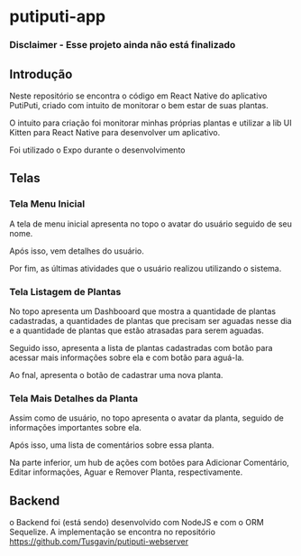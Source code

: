 # putiputi-app

### Disclaimer - Esse projeto ainda não está finalizado

## Introdução

Neste repositório se encontra o código em React Native do aplicativo PutiPuti, criado com intuito de monitorar o bem estar de suas plantas.

O intuito para criação foi monitorar minhas próprias plantas e utilizar a lib UI Kitten para React Native para desenvolver um aplicativo.

Foi utilizado o Expo durante o desenvolvimento

## Telas

### Tela Menu Inicial

A tela de menu inicial apresenta no topo o avatar do usuário seguido de seu nome.

Após isso, vem detalhes do usuário.

Por fim, as últimas atividades que o usuário realizou utilizando o sistema.

### Tela Listagem de Plantas

No topo apresenta um Dashbooard que mostra a quantidade de plantas cadastradas, a quantidades de plantas que precisam ser aguadas nesse dia e a quantidade de plantas que estão atrasadas para serem aguadas.

Seguido isso, apresenta a lista de plantas cadastradas com botão para acessar mais informações sobre ela e com botão para aguá-la.

Ao fnal, apresenta o botão de cadastrar uma nova planta.

### Tela Mais Detalhes da Planta

Assim como de usuário, no topo apresenta o avatar da planta, seguido de informações importantes sobre ela.

Após isso, uma lista de comentários sobre essa planta.

Na parte inferior, um hub de ações com botões para Adicionar Comentário, Editar informações, Aguar e Remover Planta, respectivamente.

## Backend
 o Backend foi (está sendo) desenvolvido com NodeJS e com o ORM Sequelize. A implementação se encontra no repositório https://github.com/Tusgavin/putiputi-webserver
